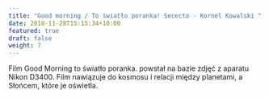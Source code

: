 ```yaml
---
title: "Good morning / To światło poranka! Sececto - Kornel Kowalski "
date: 2018-11-28T15:15:34+10:00
featured: true
draft: false
weight: 7
---
```

Film Good Morning to światło poranka. powstał na bazie zdjęć z aparatu Nikon D3400. Film nawiązuje do kosmosu i relacji między planetami, a Słońcem, które je oświetla. 